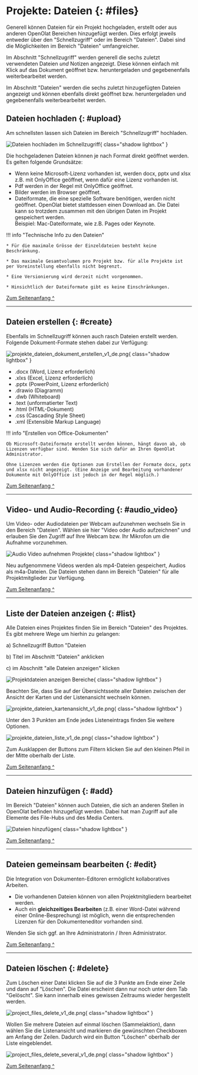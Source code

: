 # Projekte: Dateien {: #files}

Generell können Dateien für ein Projekt hochgeladen, erstellt oder aus anderen OpenOlat Bereichen hinzugefügt werden. Dies erfolgt jeweils entweder über den "Schnellzugriff" oder im Bereich "Dateien". Dabei sind die Möglichkeiten im Bereich "Dateien" umfangreicher. 

Im Abschnitt "Schnellzugriff" werden generell die sechs zuletzt verwendeten Dateien *und* Notizen angezeigt. Diese können einfach mit Klick auf das Dokument geöffnet bzw. heruntergeladen und gegebenenfalls weiterbearbeitet werden.

Im Abschnitt "Dateien" werden die sechs zuletzt hinzugefügten Dateien angezeigt und können ebenfalls direkt geöffnet bzw. heruntergeladen und gegebenenfalls weiterbearbeitet werden. 


## Dateien hochladen {: #upload}

Am schnellsten lassen sich Dateien im Bereich "Schnellzugriff" hochladen. 

![Dateien hochladen im Schnellzugriff](assets/Projekte_a.jpg){ class="shadow lightbox" } 

Die hochgeladenen Dateien können je nach Format direkt geöffnet werden.  
Es gelten folgende Grundsätze:

- Wenn keine Microsoft-Lizenz vorhanden ist, werden docx, pptx und xlsx z.B. mit OnlyOffice geöffnet, wenn dafür eine Lizenz vorhanden ist.
- Pdf werden in der Regel mit OnlyOffice geöffnet.
- Bilder werden im Browser geöffnet.
- Dateiformate, die eine spezielle Software benötigen, werden nicht geöffnet. OpenOlat bietet stattdessen einen Download an. Die Datei kann so trotzdem zusammen mit den übrigen Daten im Projekt gespeichert werden.<br>Beispiel: Mac-Dateiformate, wie z.B. Pages oder Keynote. 


!!! info "Technische Info zu den Dateien"

    * Für die maximale Grösse der Einzeldateien besteht keine Beschränkung.
    
    * Das maximale Gesamtvolumen pro Projekt bzw. für alle Projekte ist per Voreinstellung ebenfalls nicht begrenzt.

    * Eine Versionierung wird derzeit nicht vorgenommen.

    * Hinsichtlich der Dateiformate gibt es keine Einschränkungen.
 
[Zum Seitenanfang ^](#files)

---


## Dateien erstellen {: #create}

Ebenfalls im Schnellzugriff können auch rasch Dateien erstellt werden. Folgende Dokument-Formate stehen dabei zur Verfügung: 

![projekte_dateien_dokument_erstellen_v1_de.png](assets/projekte_dateien_dokument_erstellen_v1_de.png){ class="shadow lightbox" }

* .docx (Word, Lizenz erforderlich)
* .xlxs (Excel, Lizenz erforderlich)
* .pptx (PowerPoint, Lizenz erforderlich)
* .drawio (Diagramm)
* .dwb (Whiteboard)
* .text (unformatierter Text)
* .html (HTML-Dokument)
* .css (Cascading Style Sheet)
* .xml (Extensible Markup Language)


!!! info "Erstellen von Office-Dokumenten"

    Ob Microsoft-Dateiformate erstellt werden können, hängt davon ab, ob Lizenzen verfügbar sind. Wenden Sie sich dafür an Ihren OpenOlat Administrator. 
    
    Ohne Lizenzen werden die Optionen zum Erstellen der Formate docx, pptx und xlsx nicht angezeigt. (Eine Anzeige und Bearbeitung vorhandener Dokumente mit OnlyOffice ist jedoch in der Regel möglich.)

[Zum Seitenanfang ^](#files)

---


## Video- und Audio-Recording {: #audio_video}

Um Video- oder Audiodateien per Webcam aufzunehmen wechseln Sie in den Bereich "Dateien". Wählen sie hier "Video oder Audio aufzeichnen" und erlauben Sie den Zugriff auf Ihre Webcam bzw. Ihr Mikrofon um die Aufnahme vorzunehmen. 

![Audio Video aufnehmen Projekte](assets/Projekt_Audio_aunehmen.jpg){ class="shadow lightbox" }

Neu aufgenommene Videos werden als mp4-Dateien gespeichert, Audios als m4a-Dateien. Die Dateien stehen dann im Bereich "Dateien" für alle Projektmitglieder zur Verfügung. 

[Zum Seitenanfang ^](#files)

---


## Liste der Dateien anzeigen {: #list}

Alle Dateien eines Projektes finden Sie im Bereich "Dateien" des Projektes. Es gibt mehrere Wege um hierhin zu gelangen:

a) Schnellzugriff Button "Dateien

b) Titel im Abschnitt "Dateien" anklicken

c) im Abschnitt "alle Dateien anzeigen" klicken

![Projektdateien anzeigen Bereiche](assets/Projekte_Dateien_abc.jpg){ class="shadow lightbox" }

Beachten Sie, dass Sie auf der Übersichtsseite aller Dateien zwischen der Ansicht der Karten und der Listenansicht wechseln können.  

![projekte_dateien_kartenansicht_v1_de.png](assets/projekte_dateien_kartenansicht_v1_de.png){ class="shadow lightbox" }

Unter den 3 Punkten am Ende jedes Listeneintrags finden Sie weitere Optionen.

![projekte_dateien_liste_v1_de.png](assets/projekte_dateien_liste_v1_de.png){ class="shadow lightbox" }

Zum Ausklappen der Buttons zum Filtern klicken Sie auf den kleinen Pfeil in der Mitte oberhalb der Liste.


[Zum Seitenanfang ^](#files)

---


## Dateien hinzufügen {: #add}

Im Bereich "Dateien" können auch Dateien, die sich an anderen Stellen in OpenOlat befinden hinzugefügt werden. Dabei hat man Zugriff auf alle Elemente des File-Hubs und des Media Centers.

![Dateien hinzufügen](assets/Projekt_Dateien_hinzufuegen.jpg){ class="shadow lightbox" }

[Zum Seitenanfang ^](#files)

---


## Dateien gemeinsam bearbeiten {: #edit}

Die Integration von Dokumenten-Editoren ermöglicht kollaboratives Arbeiten.

* Die vorhandenen Dateien können von allen Projektmitgliedern bearbeitet werden.
* Auch ein **gleichzeitiges Bearbeiten** (z.B. einer Word-Datei während einer Online-Besprechung) ist möglich, wenn die entsprechenden Lizenzen für den Dokumenteneditor vorhanden sind.

Wenden Sie sich ggf. an Ihre Administratorin / Ihren Administrator.

[Zum Seitenanfang ^](#files)

---


## Dateien löschen {: #delete}

Zum Löschen einer Datei klicken Sie auf die 3 Punkte am Ende einer Zeile und dann auf "Löschen". Die Datei erscheint dann nur noch unter dem Tab "Gelöscht". Sie kann innerhalb eines gewissen Zeitraums wieder hergestellt werden.

![project_files_delete_v1_de.png](assets/project_files_delete_v1_de.png){ class="shadow lightbox" }

Wollen Sie mehrere Dateien auf einmal löschen (Sammelaktion), dann wählen Sie die Listenansicht und markieren die gewünschten Checkboxen am Anfang der Zeilen. Dadurch wird ein Button "Löschen" oberhalb der Liste eingeblendet.

![project_files_delete_several_v1_de.png](assets/project_files_delete_several_v1_de.png){ class="shadow lightbox" }

[Zum Seitenanfang ^](#files)
